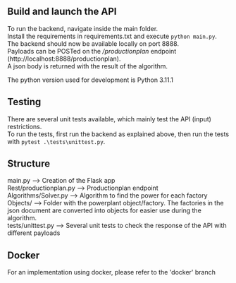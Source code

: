 ## Build and launch the API
To run the backend, navigate inside the main folder.  
Install the requirements in requirements.txt and execute `python main.py`.    
The backend should now be available locally on port 8888.  
Payloads can be POSTed on the */productionplan* endpoint (http://localhost:8888/productionplan).  
A json body is returned with the result of the algorithm.

The python version used for development is Python 3.11.1

## Testing
There are several unit tests available, which mainly test the API (input) restrictions.  
To run the tests, first run the backend as explained above, then run the tests with `pytest .\tests\unittest.py`.

## Structure
main.py --> Creation of the Flask app  
Rest/productionplan.py --> Productionplan endpoint  
Algorithms/Solver.py --> Algorithm to find the power for each factory  
Objects/ --> Folder with the powerplant object/factory. The factories in the json document are converted into objects for easier use during the algorithm.  
tests/unittest.py --> Several unit tests to check the response of the API with different payloads

## Docker
For an implementation using docker, please refer to the 'docker' branch

